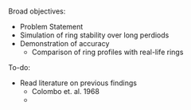 #  #
Broad objectives:
- Problem Statement
- Simulation of ring stability over long perdiods
- Demonstration of accuracy
    - Comparison of ring profiles with real-life rings

To-do:
- Read literature on previous findings
    - Colombo et. al. 1968
    - 